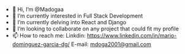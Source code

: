 - 👋 Hi, I’m @Madogaa
- 👀 I’m currently interested in Full Stack Development 
- 🌱 I’m currently delving into React and Django
- 💞️ I’m looking to collaborate on any project that could fit my profile
- 📫 How to reach me:
Linkdin: https://www.linkedin.com/in/mario-dominguez-garcia-dg/
E-mail: mdoga2001@gmail.com

<!---
Madogaa/Madogaa is a ✨ special ✨ repository because its `README.md` (this file) appears on your GitHub profile.
You can click the Preview link to take a look at your changes.
--->
